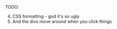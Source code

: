 TODO:

<!-- 1. Fix empty string teamName routing problem - add alert if teamName === '' -->
<!-- 2. Check for associated empty string routing problems --> <!-- There aren't any I don't think -->
<!-- 3. Toggle BETWEEN players and teams forms, don't show both at once -->
4. CSS formatting - god it's so ugly
5. And the divs move around when you click things
